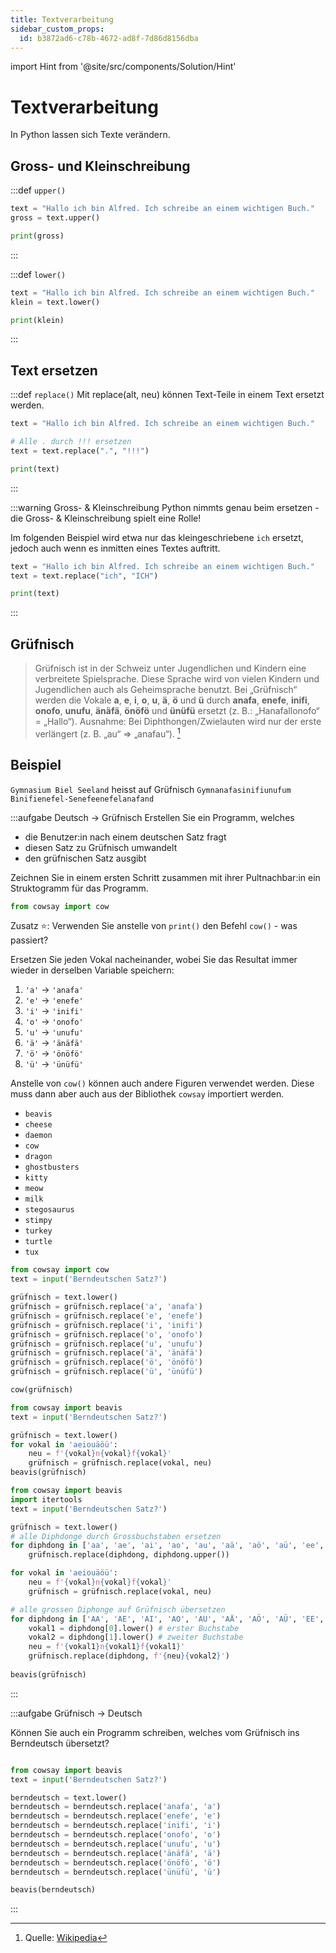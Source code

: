 ```yaml
---
title: Textverarbeitung
sidebar_custom_props:
  id: b3872ad6-c78b-4672-ad8f-7d86d8156dba
---
```


import Hint from '@site/src/components/Solution/Hint'

# Textverarbeitung

In Python lassen sich Texte verändern.

## Gross- und Kleinschreibung

:::def `upper()`

```py live_py slim
text = "Hallo ich bin Alfred. Ich schreibe an einem wichtigen Buch."
gross = text.upper()

print(gross)
```
:::


:::def `lower()`

```py live_py slim
text = "Hallo ich bin Alfred. Ich schreibe an einem wichtigen Buch."
klein = text.lower()

print(klein)
```
:::

## Text ersetzen

:::def `replace()`
Mit replace(alt, neu) können Text-Teile in einem Text ersetzt werden.

```py live_py slim
text = "Hallo ich bin Alfred. Ich schreibe an einem wichtigen Buch."

# Alle . durch !!! ersetzen
text = text.replace(".", "!!!")

print(text)
```

:::

:::warning Gross- & Kleinschreibung
Python nimmts genau beim ersetzen - die Gross- & Kleinschreibung spielt eine Rolle!

Im folgenden Beispiel wird etwa nur das kleingeschriebene `ich` ersetzt, jedoch auch wenn es inmitten eines Textes auftritt.

```py live_py slim
text = "Hallo ich bin Alfred. Ich schreibe an einem wichtigen Buch."
text = text.replace("ich", "ICH")

print(text)
```
:::

## Grüfnisch

> Grüfnisch ist in der Schweiz unter Jugendlichen und Kindern eine verbreitete Spielsprache. Diese Sprache wird von vielen Kindern und Jugendlichen auch als Geheimsprache benutzt. Bei „Grüfnisch“ werden die Vokale **a**, **e**, **i**, **o**, **u**, **ä**, **ö** und **ü** durch **anafa**, **enefe**, **inifi**, **onofo**, **unufu**, **änäfä**, **önöfö** und **ünüfü** ersetzt (z. B.: „Hanafallonofo“ = „Hallo“). Ausnahme: Bei Diphthongen/Zwielauten wird nur der erste verlängert (z. B. „au“ ⇒ „anafau“). [^1]


## Beispiel

`Gymnasium Biel Seeland` heisst auf Grüfnisch `Gymnanafasinifiunufum Binifienefel-Senefeenefelanafand`

:::aufgabe Deutsch → Grüfnisch
Erstellen Sie ein Programm, welches
- die Benutzer:in nach einem deutschen Satz fragt
- diesen Satz zu Grüfnisch umwandelt
- den grüfnischen Satz ausgibt

Zeichnen Sie in einem ersten Schritt zusammen mit ihrer Pultnachbar:in ein Struktogramm für das Programm.

```py live_py title=zu__grüfnisch.py id=3b676c25-0261-4b06-9a4c-93c6acf7fe97
from cowsay import cow

```

Zusatz ⭐️: Verwenden Sie anstelle von `print()` den Befehl `cow()` - was passiert? 

<Hint>

Ersetzen Sie jeden Vokal nacheinander, wobei Sie das Resultat immer wieder in derselben Variable speichern:
1. `'a'` → `'anafa'`
2. `'e'` → `'enefe'`
3. `'i'` → `'inifi'`
4. `'o'` → `'onofo'`
5. `'u'` → `'unufu'`
6. `'ä'` → `'änäfä'`
7. `'ö'` → `'önöfö'`
8. `'ü'` → `'ünüfü'`

</Hint>

<Hint title="Weitere Figuren">

Anstelle von `cow()` können auch andere Figuren verwendet werden. Diese muss dann aber auch aus der Bibliothek `cowsay` importiert werden.

- `beavis`
- `cheese`
- `daemon`
- `cow`
- `dragon`
- `ghostbusters`
- `kitty`
- `meow`
- `milk`
- `stegosaurus`
- `stimpy`
- `turkey`
- `turtle`
- `tux`

</Hint>
<Solution webKey="e2368d96-664c-4c52-86aa-496a5e936cdd">

```py live_py slim
from cowsay import cow
text = input('Berndeutschen Satz?')

grüfnisch = text.lower()
grüfnisch = grüfnisch.replace('a', 'anafa')
grüfnisch = grüfnisch.replace('e', 'enefe')
grüfnisch = grüfnisch.replace('i', 'inifi')
grüfnisch = grüfnisch.replace('o', 'onofo')
grüfnisch = grüfnisch.replace('u', 'unufu')
grüfnisch = grüfnisch.replace('ä', 'änäfä')
grüfnisch = grüfnisch.replace('ö', 'önöfö')
grüfnisch = grüfnisch.replace('ü', 'ünüfü')

cow(grüfnisch)
```
</Solution>

<Solution title="⭐️ Kurzschreibweise" webKey="e2368d96-664c-4c52-86aa-496a5e936cdd">

```py live_py slim
from cowsay import beavis
text = input('Berndeutschen Satz?')

grüfnisch = text.lower()
for vokal in 'aeiouäöü':
    neu = f'{vokal}n{vokal}f{vokal}'
    grüfnisch = grüfnisch.replace(vokal, neu)
beavis(grüfnisch)
```
</Solution>

<Solution title="⭐️ Zusatz: Diphthonge" webKey="e2368d96-664c-4c52-86aa-496a5e936cdd">

```py live_py slim
from cowsay import beavis
import itertools
text = input('Berndeutschen Satz?')

grüfnisch = text.lower()
# alle Diphdonge durch Grossbuchstaben ersetzen
for diphdong in ['aa', 'ae', 'ai', 'ao', 'au', 'aä', 'aö', 'aü', 'ee', 'ea', 'ei', 'eo', 'eu', 'eä', 'eö', 'eü', 'ii', 'ia', 'ie', 'io', 'iu', 'iä', 'iö', 'iü', 'oo', 'oa', 'oe', 'oi', 'ou', 'oä', 'oö', 'oü', 'uu', 'ua', 'ue', 'ui', 'uo', 'uä', 'uö', 'uü', 'ää', 'äa', 'äe', 'äi', 'äo', 'äu', 'äö', 'äü', 'öö', 'öa', 'öe', 'öi', 'öo', 'öu', 'öä', 'öü', 'üü', 'üa', 'üe', 'üi', 'üo', 'üu', 'üä', 'üö']:
    grüfnisch.replace(diphdong, diphdong.upper())

for vokal in 'aeiouäöü':
    neu = f'{vokal}n{vokal}f{vokal}'
    grüfnisch = grüfnisch.replace(vokal, neu)

# alle grossen Diphonge auf Grüfnisch übersetzen
for diphdong in ['AA', 'AE', 'AI', 'AO', 'AU', 'AÄ', 'AÖ', 'AÜ', 'EE', 'EA', 'EI', 'EO', 'EU', 'EÄ', 'EÖ', 'EÜ', 'II', 'IA', 'IE', 'IO', 'IU', 'IÄ', 'IÖ', 'IÜ', 'OO', 'OA', 'OE', 'OI', 'OU', 'OÄ', 'OÖ', 'OÜ', 'UU', 'UA', 'UE', 'UI', 'UO', 'UÄ', 'UÖ', 'UÜ', 'ÄÄ', 'ÄA', 'ÄE', 'ÄI', 'ÄO', 'ÄU', 'ÄÖ', 'ÄÜ', 'ÖÖ', 'ÖA', 'ÖE', 'ÖI', 'ÖO', 'ÖU', 'ÖÄ', 'ÖÜ', 'ÜÜ', 'ÜA', 'ÜE', 'ÜI', 'ÜO', 'ÜU', 'ÜÄ', 'ÜÖ']:
    vokal1 = diphdong[0].lower() # erster Buchstabe
    vokal2 = diphdong[1].lower() # zweiter Buchstabe
    neu = f'{vokal1}n{vokal1}f{vokal1}'
    grüfnisch.replace(diphdong, f'{neu}{vokal2}')
    
beavis(grüfnisch)
```
</Solution>
:::


:::aufgabe Grüfnisch → Deutsch

Können Sie auch ein Programm schreiben, welches vom Grüfnisch ins Berndeutsch übersetzt?

```py live_py title=von_grüfnisch.py id=c3fd9f11-7cae-40b7-8c5a-78568036676e

```

<Solution webKey="e2368d96-664c-4c52-86aa-496a5e936cdd">

```py live_py slim 
from cowsay import beavis
text = input('Berndeutschen Satz?')

berndeutsch = text.lower()
berndeutsch = berndeutsch.replace('anafa', 'a')
berndeutsch = berndeutsch.replace('enefe', 'e')
berndeutsch = berndeutsch.replace('inifi', 'i')
berndeutsch = berndeutsch.replace('onofo', 'o')
berndeutsch = berndeutsch.replace('unufu', 'u')
berndeutsch = berndeutsch.replace('änäfä', 'ä')
berndeutsch = berndeutsch.replace('önöfö', 'ö')
berndeutsch = berndeutsch.replace('ünüfü', 'ü')

beavis(berndeutsch)
```
</Solution>

:::

[^1]: Quelle: [Wikipedia](https://de.wikipedia.org/wiki/Spielsprache#Gr%C3%BCfnisch)
